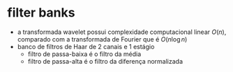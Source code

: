 # filter banks

- a transformada wavelet possui complexidade computacional linear $O(n)$, comparado com a transformada de Fourier que é $O(n\log n)$
- banco de filtros de Haar de 2 canais e 1 estágio
  - filtro de passa-baixa é o filtro da média
  - filtro de passa-alta é o filtro da diferença normalizada